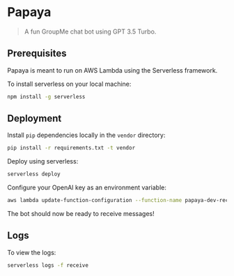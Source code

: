 # Papaya

> A fun GroupMe chat bot using GPT 3.5 Turbo.

## Prerequisites
Papaya is meant to run on AWS Lambda using the Serverless framework.

To install serverless on your local machine:
```sh
npm install -g serverless
```

## Deployment
Install `pip` dependencies locally in the `vendor` directory:
```sh
pip install -r requirements.txt -t vendor
```

Deploy using serverless:
```sh
serverless deploy
```

Configure your OpenAI key as an environment variable:
```sh
aws lambda update-function-configuration --function-name papaya-dev-receive --environment "Variables={OPENAI_API=abcdef1234567890}"
```

The bot should now be ready to receive messages!

## Logs
To view the logs:
```sh
serverless logs -f receive
```
